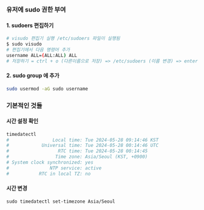
### 유저에 sudo 권한 부여

#### 1. sudoers 편집하기
```sh
# visudo 편집기 실행 /etc/sudoers 파일이 실행됨
$ sudo visudo
# 편집기에서 다음 명령어 추가
username ALL=(ALL:ALL) ALL
# 저장하기 = ctrl + o (다른이름으로 저장) => /etc/sudoers (이름 변경) => enter (덮어쓰기)
```
#### 2. sudo group 에 추가
```sh
sudo usermod -aG sudo username
```

### 기본적인 것들
#### 시간 설정 확인
```sh
timedatectl
#                Local time: Tue 2024-05-28 09:14:46 KST
#            Universal time: Tue 2024-05-28 00:14:46 UTC
#                  RTC time: Tue 2024-05-28 00:14:45
#                 Time zone: Asia/Seoul (KST, +0900)
# System clock synchronized: yes
#               NTP service: active
#           RTC in local TZ: no
```

#### 시간 변경
```
sudo timedatectl set-timezone Asia/Seoul
```